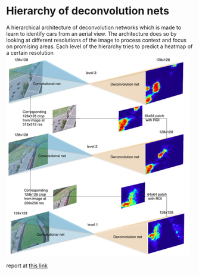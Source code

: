 # Hierarchy of deconvolution nets <br>
A hierarchical architecture of deconvolution networks which is made to learn to identify cars from an aerial view. The architecture does so by looking at different resolutions of the image to process context and focus on promising areas. Each level of the hierarchy tries to predict a heatmap of a certain resolution <br>
<img src="https://raw.githubusercontent.com/shady-cs15/shady-cs15.github.io/master/images/hdnn.png"/> <br>

report at <a href="https://github.com/shady-cs15/shady-cs15.github.io/blob/master/files/cmu-ri.pdf"/>this link</a>
